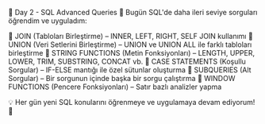 📌 Day 2 - SQL Advanced Queries 🚀
Bugün SQL'de daha ileri seviye sorguları öğrendim ve uyguladım:

🔹 JOIN (Tabloları Birleştirme) – INNER, LEFT, RIGHT, SELF JOIN kullanımı
🔹 UNION (Veri Setlerini Birleştirme) – UNION ve UNION ALL ile farklı tabloları birleştirme
🔹 STRING FUNCTIONS (Metin Fonksiyonları) – LENGTH, UPPER, LOWER, TRIM, SUBSTRING, CONCAT vb.
🔹 CASE STATEMENTS (Koşullu Sorgular) – IF-ELSE mantığı ile özel sütunlar oluşturma
🔹 SUBQUERIES (Alt Sorgular) – Bir sorgunun içinde başka bir sorgu çalıştırma
🔹 WINDOW FUNCTIONS (Pencere Fonksiyonları) – Satır bazlı analizler yapma


💡 Her gün yeni SQL konularını öğrenmeye ve uygulamaya devam ediyorum! 🚀
